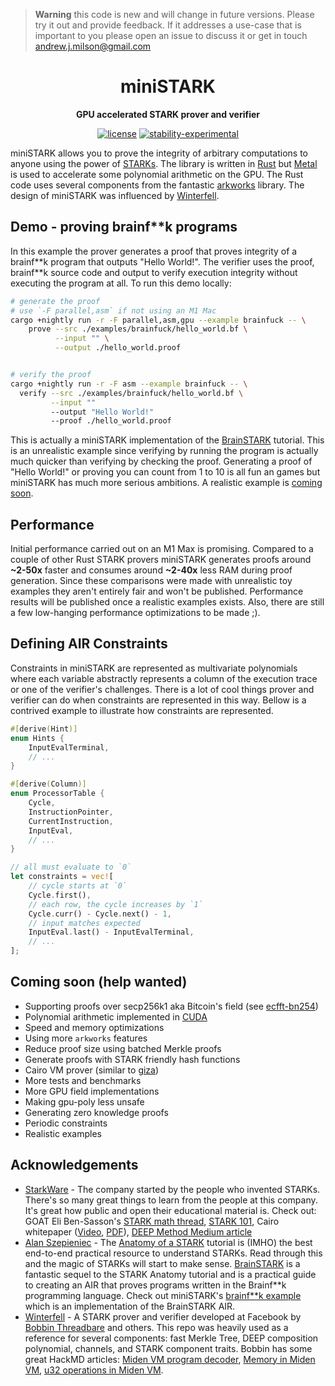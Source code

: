 > **Warning**
> this code is new and will change in future versions. Please try it out and provide feedback. If it addresses a use-case that is important to you please open an issue to discuss it or get in touch [andrew.j.milson@gmail.com](mailto:andrew.j.milson@gmail.com)

<div align="center">

# miniSTARK

**GPU accelerated STARK prover and verifier**

[![license](https://img.shields.io/badge/license-MIT-blue.svg)](https://github.com/andrewmilson/mini-stark/blob/main/LICENSE)
[![stability-experimental](https://img.shields.io/badge/stability-experimental-orange.svg)](https://github.com/mkenney/software-guides/blob/master/STABILITY-BADGES.md#experimental)

</div>

miniSTARK allows you to prove the integrity of arbitrary computations to anyone using the power of [STARKs](https://starkware.co/stark/). The library is written in [Rust](https://www.rust-lang.org/) but [Metal](https://developer.apple.com/metal/) is used to accelerate some polynomial arithmetic on the GPU. The Rust code uses several components from the fantastic [arkworks](https://github.com/arkworks-rs) library. The design of miniSTARK was influenced by [Winterfell](https://github.com/novifinancial/winterfell).

## Demo - proving brainf**k programs

In this example the prover generates a proof that proves integrity of a brainf**k program that outputs "Hello World!". The verifier uses the proof, brainf\*\*k source code and output to verify execution integrity without executing the program at all. To run this demo locally:

```bash
# generate the proof
# use `-F parallel,asm` if not using an M1 Mac
cargo +nightly run -r -F parallel,asm,gpu --example brainfuck -- \
    prove --src ./examples/brainfuck/hello_world.bf \
          --input "" \
          --output ./hello_world.proof


# verify the proof
cargo +nightly run -r -F asm --example brainfuck -- \
  verify --src ./examples/brainfuck/hello_world.bf \
         --input ""
         --output "Hello World!"
         --proof ./hello_world.proof 
```

This is actually a miniSTARK implementation of the [BrainSTARK](https://aszepieniec.github.io/stark-brainfuck/brainfuck) tutorial. This is an unrealistic example since verifying by running the program is actually much quicker than verifying by checking the proof. Generating a proof of "Hello World!" or proving you can count from 1 to 10 is all fun an games but miniSTARK has much more serious ambitions. A realistic example is [coming soon](#coming-soon).

## Performance

Initial performance carried out on an M1 Max is promising. Compared to a couple of other Rust STARK provers miniSTARK generates proofs around **~2-50x** faster and consumes around **~2-40x** less RAM during proof generation. Since these comparisons were made with unrealistic toy examples they aren't entirely fair and won't be published. Performance results will be published once a realistic examples exists. Also, there are still a few low-hanging performance optimizations to be made ;).

## Defining AIR Constraints

Constraints in miniSTARK are represented as multivariate polynomials where each variable abstractly represents a column of the execution trace or one of the verifier's challenges. There is a lot of cool things prover and verifier can do when constraints are represented in this way. Bellow is a contrived example to illustrate how constraints are represented.

```rust
#[derive(Hint)]
enum Hints {
    InputEvalTerminal,
    // ...
}

#[derive(Column)]
enum ProcessorTable {
    Cycle,
    InstructionPointer,
    CurrentInstruction,
    InputEval,
    // ...
}

// all must evaluate to `0`
let constraints = vec![
    // cycle starts at `0`
    Cycle.first(),
    // each row, the cycle increases by `1`
    Cycle.curr() - Cycle.next() - 1,
    // input matches expected
    InputEval.last() - InputEvalTerminal,
    // ...
];
```

<!-- ## Examples

### Brainf*** virtual machine

Implementation of the [Brainf***](https://esolangs.org/wiki/Brainfuck) virtual machine from [Alan Szepieniec BrainSTARK tutorial](https://aszepieniec.github.io/stark-brainfuck/brainfuck).

```bash
# source: https://esolangs.org
export HELLO_WORLD_BF="++++++++[>++++[>++>+++>+++>+<<<<-]>+>+\
>->>+[<]<-]>>.>---.+++++++..+++.>>.<-.<.+++.------.--------.>>+.>++."

if [[ $(arch) == 'arm64' ]]; then
  # run on the GPU if Apple silicon
  cargo run --release --features parallel,asm,gpu --example bf --src $HELLO_WORLD_BF
else
  # fall back to cpu if not Apple silicon
  cargo run --release --features parallel,asm --example bf --src $HELLO_WORLD_BF
fi

```

### Multiplicative Fibonacci Sequence 

An analogue to the regular fibonacci sequence that uses multiplication rather than addition. Multiplicative fibonacci requires more grunt (more AIR constraints) to prove. Sequence is `1, 2, 2, 4, 8, ...`. The program proves the 

```bash
cargo run --release --features parallel,asm  --example fib
```

## Things I don't like

- remembering what the longest table is
- all terminal and challence and column you have to remember the numerical index. Could implement trait and enums to mitigate this.

## TODO

- debugging memory table. Remove constraint for memory stay the same clock cycle increase -->

<h2 id="coming-soon">Coming soon (help wanted)</h2>

- Supporting proofs over secp256k1 aka Bitcoin's field (see [ecfft-bn254](https://github.com/wborgeaud/ecfft-bn254))
- Polynomial arithmetic implemented in [CUDA](https://en.wikipedia.org/wiki/CUDA)
- Speed and memory optimizations
- Using more `arkworks` features
- Reduce proof size using batched Merkle proofs
- Generate proofs with STARK friendly hash functions
- Cairo VM prover (similar to [giza](https://github.com/maxgillett/giza))
- More tests and benchmarks
- More GPU field implementations
- Making gpu-poly less unsafe
- Generating zero knowledge proofs
- Periodic constraints
- Realistic examples

## Acknowledgements

- [StarkWare](https://starkware.co/) - The company started by the people who invented STARKs. There's so many great things to learn from the people at this company. It's great how public and open their educational material is. Check out: GOAT Eli Ben-Sasson's [STARK math thread](https://twitter.com/EliBenSasson/status/1578380154476208131), [STARK 101](https://starkware.co/stark-101/), Cairo whitepaper ([Video](https://www.youtube.com/watch?v=DTVn0oYLVsE), [PDF](https://eprint.iacr.org/2021/1063.pdf)), [DEEP Method Medium article](https://medium.com/starkware/starkdex-deep-dive-the-stark-core-engine-497942d0f0ab)
- [Alan Szepieniec](https://twitter.com/aszepieniec?lang=en) - The [Anatomy of a STARK](https://aszepieniec.github.io/stark-anatomy/) tutorial is (IMHO) the best end-to-end practical resource to understand STARKs. Read through this and the magic of STARKs will start to make sense. [BrainSTARK](https://aszepieniec.github.io/stark-brainfuck/brainfuck) is a fantastic sequel to the STARK Anatomy tutorial and is a practical guide to creating an AIR that proves programs written in the Brainf**k programming language. Check out miniSTARK's [brainf\*\*k example](examples/brainfuck/) which is an implementation of the BrainSTARK AIR.
- [Winterfell](https://github.com/novifinancial/winterfell) - A STARK prover and verifier developed at Facebook by [Bobbin Threadbare](https://twitter.com/bobbinth) and others. This repo was heavily used as a reference for several components: fast Merkle Tree, DEEP composition polynomial, channels, and STARK component traits. Bobbin has some great HackMD articles: [Miden VM program decoder](https://hackmd.io/_aaDBzbWRz6EwQQRtK1pzw), [Memory in Miden VM](https://hackmd.io/@bobbinth/HJr56BKKt), [u32 operations in Miden VM](https://hackmd.io/NC-yRmmtRQSvToTHb96e8Q#u32-operations-in-Miden-VM).